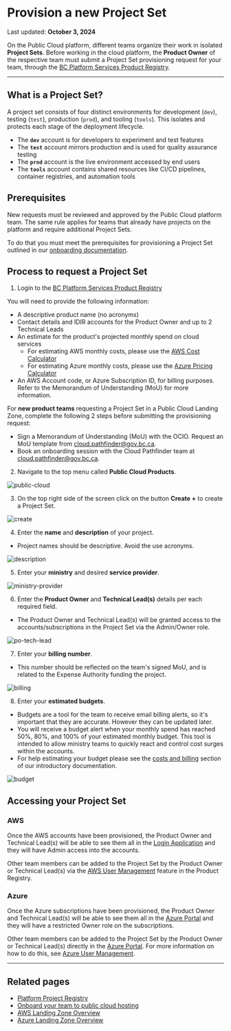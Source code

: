 # Provision a new Project Set

Last updated: **October 3, 2024**

On the Public Cloud platform, different teams organize their work in isolated **Project Sets**. Before working in the cloud platform, the **Product Owner** of the respective team must submit a Project Set provisioning request for your team, through the [BC Platform Services Product Registry](https://registry.developer.gov.bc.ca/login).

---

## What is a Project Set?

A project set consists of four distinct environments for development (`dev`), testing (`test`), production (`prod`), and tooling (`tools`). This isolates and protects each stage of the deployment lifecycle.

- The **`dev`** account is for developers to experiment and test features
- The **`test`** account mirrors production and is used for quality assurance testing
- The **`prod`** account is the live environment accessed by end users
- The **`tools`** account contains shared resources like CI/CD pipelines, container registries, and automation tools

## Prerequisites

New requests must be reviewed and approved by the Public Cloud platform team. The same rule applies for teams that already have projects on the platform and require additional Project Sets.

To do that you must meet the prerequisites for provisioning a Project Set outlined in our [onboarding documentation](https://digital.gov.bc.ca/cloud/services/public/onboard/).

## Process to request a Project Set

1. Login to the [BC Platform Services Product Registry](https://registry.developer.gov.bc.ca/login)

  You will need to provide the following information:

  - A descriptive product name (no acronyms)
  - Contact details and IDIR accounts for the Product Owner and up to 2 Technical Leads
  - An estimate for the product's projected monthly spend on cloud services
    - For estimating AWS monthly costs, please use the [AWS Cost Calculator](https://calculator.aws/#/)
    - For estimating Azure monthly costs, please use the [Azure Pricing Calculator](https://azure.microsoft.com/en-ca/pricing/calculator/)
  - An AWS Account code, or Azure Subscription ID, for billing purposes. Refer to the Memorandum of Understanding (MoU) for more information.
    
  For **new product teams** requesting a Project Set in a Public Cloud Landing Zone, complete the following 2 steps before submitting the provisioning request:

  - Sign a Memorandum of Understanding (MoU) with the OCIO. Request an MoU template from <cloud.pathfinder@gov.bc.ca>.
  - Book an onboarding session with the Cloud Pathfinder team at <cloud.pathfinder@gov.bc.ca>.

2. Navigate to the top menu called **Public Cloud Products**.

  ![public-cloud](../images/provision-a-project-set/public-cloud.png)

3. On the top right side of the screen click on the button **Create +** to create a Project Set.

  ![create](../images/provision-a-project-set/create.png)

4. Enter the **name** and **description** of your project.

  - Project names should be descriptive. Avoid the use acronyms.

  ![description](../images/provision-a-project-set/description.png)

5. Enter your **ministry** and desired **service provider**.

  ![ministry-provider](../images/provision-a-project-set/ministry-provider.png)

6. Enter the **Product Owner** and **Technical Lead(s)** details per each required field.

  - The Product Owner and Technical Lead(s) will be granted access to the accounts/subscriptions in the Project Set via the Admin/Owner role.

  ![po-tech-lead](../images/provision-a-project-set/po-tech-leads.png)

7. Enter your **billing number**.

  - This number should be reflected on the team's signed MoU, and is related to the Expense Authority funding the project.

  ![billing](../images/provision-a-project-set/billing.png)

8. Enter your **estimated budgets**.

  - Budgets are a tool for the team to receive email billing alerts, so it's important that they are accurate. However they can be updated later.
  - You will receive a budget alert when your monthly spend has reached 50%, 80%, and 100% of your estimated monthly budget. This tool is intended to allow ministry teams to quickly react and control cost surges within the accounts.
  - For help estimating your budget please see the [costs and billing](https://digital.gov.bc.ca/cloud/services/public/intro/#costs) section of our introductory documentation.

  ![budget](../images/provision-a-project-set/budget.png)

## Accessing your Project Set

### AWS

Once the AWS accounts have been provisioned, the Product Owner and Technical Lead(s) will be able to see them all in the [Login Application](https://login.nimbus.cloud.gov.bc.ca/) and they will have Admin access into the accounts.

Other team members can be added to the Project Set by the Product Owner or Technical Lead(s) via the [AWS User Management](../aws/design-build-and-deploy-an-application/user-management.md) feature in the Product Registry.

### Azure

Once the Azure subscriptions have been provisioned, the Product Owner and Technical Lead(s) will be able to see them all in the [Azure Portal](https://portal.azure.com/) and they will have a restricted Owner role on the subscriptions.

Other team members can be added to the Project Set by the Product Owner or Technical Lead(s) directly in the [Azure Portal](https://portal.azure.com/). For more information on how to do this, see [Azure User Management](../azure/design-build-deploy/user-management.md).

---

## Related pages

- [Platform Project Registry](https://registry.developer.gov.bc.ca/login)
- [Onboard your team to public cloud hosting](https://digital.gov.bc.ca/cloud/services/public/onboard/)
- [AWS Landing Zone Overview](../aws/get-started/bc-govs-aws-landing-zone-overview.md)
- [Azure Landing Zone Overview](../azure/get-started/bc-govs-azure-landing-zone-overview.md)

